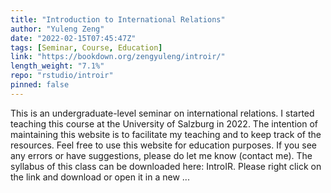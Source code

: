 ```yaml
---
title: "Introduction to International Relations"
author: "Yuleng Zeng"
date: "2022-02-15T07:45:47Z"
tags: [Seminar, Course, Education]
link: "https://bookdown.org/zengyuleng/introir/"
length_weight: "7.1%"
repo: "rstudio/introir"
pinned: false
---
```


This is an undergraduate-level seminar on international relations. I started teaching this course at the University of Salzburg in 2022. The intention of maintaining this website is to facilitate my teaching and to keep track of the resources. Feel free to use this website for education purposes. If you see any errors or have suggestions, please do let me know (contact me). The syllabus of this class can be downloaded here: IntroIR. Please right click on the link and download or open it in a new ...
